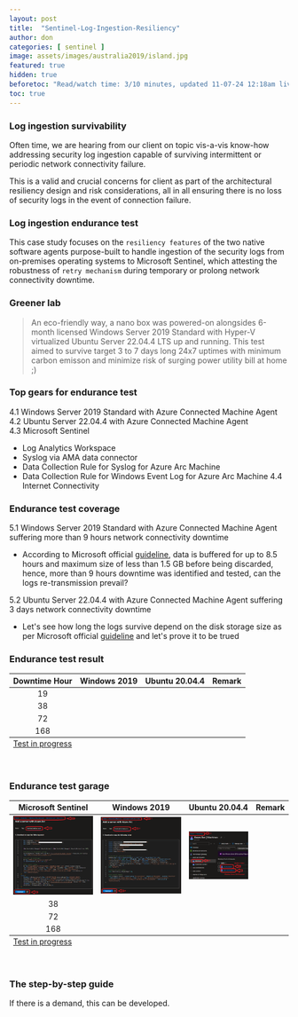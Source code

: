 ```yaml
---
layout: post
title:  "Sentinel-Log-Ingestion-Resiliency"
author: don
categories: [ sentinel ]
image: assets/images/australia2019/island.jpg
featured: true
hidden: true
beforetoc: "Read/watch time: 3/10 minutes, updated 11-07-24 12:18am live"
toc: true
---
```


### Log ingestion survivability
Often time, we are hearing from our client on topic vis-a-vis know-how addressing security log ingestion capable of surviving intermittent or periodic network connectivity failure. 

This is a valid and crucial concerns for client as part of the architectural resiliency design and risk considerations, all in all ensuring there is no loss of security logs in the event of connection failure.

### Log ingestion endurance test
This case study focuses on the `resiliency features` of the two native software agents purpose-built to handle ingestion of the security logs from on-premises operating systems to Microsoft Sentinel, which attesting the robustness of `retry mechanism` during temporary or prolong network connectivity downtime.

### Greener lab
> An eco-friendly way, a nano box was powered-on alongsides 6-month licensed Windows Server 2019 Standard with Hyper-V virtualized Ubuntu Server 22.04.4 LTS up and running. This test aimed to survive target 3 to 7 days long 24x7 uptimes with minimum carbon emisson and minimize risk of surging power utility bill at home ;)

### Top gears for endurance test
4.1 Windows Server 2019 Standard with Azure Connected Machine Agent<br>
4.2 Ubuntu Server 22.04.4 with Azure Connected Machine Agent<br>
4.3 Microsoft Sentinel<br>
  + Log Analytics Workspace
  + Syslog via AMA data connector
  + Data Collection Rule for Syslog for Azure Arc Machine
  + Data Collection Rule for Windows Event Log for Azure Arc Machine
4.4 Internet Connectivity<br>

### Endurance test coverage
5.1 Windows Server 2019 Standard with Azure Connected Machine Agent suffering more than 9 hours network connectivity downtime<br>
  + According to Microsoft official <a href="https://learn.microsoft.com/en-us/troubleshoot/azure/azure-monitor/log-analytics/windows-agents/mma-troubleshoot-basics#frequently-asked-questions-faq">guideline</a>, data is buffered for up to 8.5 hours and maximum size of less than 1.5 GB before being discarded, hence, more than 9 hours downtime was identified and tested, can the logs re-transmission prevail?
    
5.2 Ubuntu Server 22.04.4 with Azure Connected Machine Agent suffering 3 days network connectivity downtime<br>
  + Let's see how long the logs survive depend on the disk storage size as per Microsoft official <a href="https://learn.microsoft.com/en-us/azure/azure-monitor/agents/azure-monitor-agent-troubleshoot-linux-vm-rsyslog#:~:text=Azure%20Monitor%20Agent%20uses%20local%20persistency%20by%20default
 ">guideline</a> and let's prove it to be trued

### Endurance test result
<table class="blueTable">
<thead>
<tr align="center">
<th>Downtime Hour</th>
<th>Windows 2019</th>
<th>Ubuntu 20.04.4</th>
<th>Remark</th>
</tr>
</thead>
<tfoot>
<tr>
<td colspan="4" align="left">
<div class="links"><a class="active" href="javascript:alert('ETA 17 July 2024!');">Test in progress</a></div>
</td>
</tr>
</tfoot>
<tbody align="center">
<tr>
<td>19</td>
<td></td>
<td></td>
<td></td>
</tr>
<tr>
<td>38</td>
<td></td>
<td></td>
<td></td>
</tr>
<tr>
<td>72</td>
<td></td>
<td></td>
<td></td>
</tr>
<tr>
<td>168</td>
<td></td>
<td></td>
<td></td>
</tr>
</tbody>
</table><br>

### Endurance test garage
<table class="blueTable">
<thead>
<tr align="center">
<th>Microsoft Sentinel</th>
<th>Windows 2019</th>
<th>Ubuntu 20.04.4</th>
<th>Remark</th>
</tr>
</thead>
<tfoot>
<tr>
<td colspan="4" align="left">
<div class="links"><a class="active" href="javascript:alert('ETA 17 July 2024!');">Test in progress</a></div>
</td>
</tr>
</tfoot>
<tbody align="center">
<tr>
<td><img src="/assets/images/logingest/AzureArcAgentInstallationWindows.png"></td>
<td><img src="/assets/images/logingest/AzureArcAgentInstallationLinux.png"></td>
<td><img src="/assets/images/logingest/AzureArcMachinesView.png"></td>
<td></td>
</tr>
<tr>
<td>38</td>
<td></td>
<td></td>
<td></td>
</tr>
<tr>
<td>72</td>
<td></td>
<td></td>
<td></td>
</tr>
<tr>
<td>168</td>
<td></td>
<td></td>
<td></td>
</tr>
</tbody>
</table><br>

### The step-by-step guide
If there is a demand, this can be developed.
